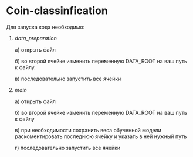 # Coin-classinfication
Для запуска кода необходимо:
  1. *data_preparation*

       а) открыть файл
       
       б) во второй ячейке изменить переменную DATA_ROOT на ваш путь к файлу.
   
       в) последовательно запустить все ячейки
  2. *main*
       
       а) открыть файл

       б) во второй ячейке изменить переменную DATA_ROOT на ваш путь к файлу
  
       в) при необходимости сохранить веса обученной модели раскоментировать последнюю ячейку и указать в ней нужный путь
       
       г) последовательно запустить все ячейки
